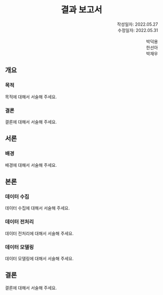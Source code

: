 <h1 align="center">결과 보고서</h1>

<div align="Right">
    작성일자: 2022.05.27
    </br>
    수정일자: 2022.05.31
    </br>
    </br>
    박덕용 
    </br>
    한선아
    </br>
    박재우
</div>

## 개요

### 목적
목적에 대해서 서술해 주세요.

### 결론
결론에 대해서 서술해 주세요.

## 서론

### 배경
배경에 대해서 서술해 주세요.

## 본론

### 데이터 수집
데이터 수집에 대해서 서술해 주세요.

### 데이터 전처리
데이터 전처리에 대해서 서술해 주세요.

### 데이터 모델링
데이터 모델링에 대해서 서술해 주세요.

## 결론
결론에 대해서 서술해 주세요.
